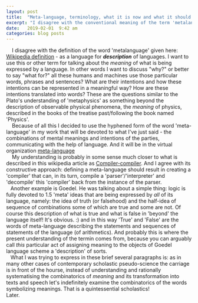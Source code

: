 ```yaml
---
layout: post
title:  "Meta-language, terminology, what it is now and what it should be."
excerpt: "I disagree with the conventional meaning of the term 'metalanguage' that had been invented around 1950-s and here's what I propose."
date:   2019-02-01  9:42 am
categories: blog posts
---
```

&nbsp;&nbsp;&nbsp;&nbsp;I disagree with the definition of the word 'metalanguage' given here: [Wikipedia definition](https://en.wikipedia.org/wiki/Metalanguage) - as a language for __*description*__ of languages. I want to use this or other term for talking about the _meaning_ of what is being expressed by a language. In other words I want to discuss "why?" or better to say "what for?" all these humans and machines use those particular words, phrases and sentences? What are their intentions and how these intentions can be represented in a meaningful way? How are these intentions translated into words? These are the questions similar to the Plato's understanding of 'metaphysics' as something beyond the description of observable physical phenomena, the _meaning_ of physics, described in the books of the treatise past/following the book named 'Physics'.<br>
&nbsp;&nbsp;&nbsp;&nbsp;Because of all this I decided to use the hyphened form of the word 'meta-language' in my work that will be devoted to what I've just said - the combinations of mental meanings and intentions of the parties, communicating with the help of language. And it will be in the virtual organization [meta-language](https://github.com/meta-language)<br>
&nbsp;&nbsp;&nbsp;&nbsp;My understanding is probably in some sense much closer to what is described in this wikipedia article as [Compiler-compiler](https://en.wikipedia.org/wiki/Compiler-compiler). And I agree with its constructive approach: defining a meta-language should result in creating a 'compiler' that can, in its turn, compile a 'parser'/'interpreter' and 'decompile' this 'compiler' back from the instance of the parser.<br>
&nbsp;&nbsp;&nbsp;Another example is Goedel. He was talking about a simple thing: logic is fully devoted to 1.5 'meta' ideas that are being expressed by _all_ of its language, namely: the idea of truth (or falsehood) and the half-idea of sequence of combinations some of which are true and some are not. Of course this description of what is true and what is false in 'beyond' the language itself! It's obvious. :) and in this way 'True' and 'False' are the words of meta-language describing the statements and sequences of statements of the language (of arithmetics). And probably this is where the present understanding of the termin comes from, because you can arguably call _this_ particular act of assigning meaning to the objects of Goedel language scheme a 'description' of sorts.<br>
&nbsp;&nbsp;&nbsp;What I was trying to express in these brief several paragraphs is: as in many other cases of contemporary scholastic pseudo-science the carriage is in front of the hourse, instead of understanding and rationally systematising the combinatorics of _meaning_ and its transformation into texts and speech let's indefinitely examine the combinatorics of the words symbolizing meanings. That is a quintessential scholastics!<br>
Later.
